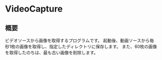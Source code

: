 # VideoCapture
## 概要
ビデオソースから画像を取得するプログラムです。
起動後、動画ソースから毎秒1枚の画像を取得し、指定したディレクトリに保存します。
また、60枚の画像を取得したのちは、最も古い画像を削除します。
